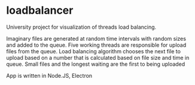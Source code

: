 # loadbalancer

University project for visualization of threads load balancing.

Imaginary files are generated at random time intervals with random sizes and added to the queue. Five working threads are responsible for upload files from the queue. Load balancing algorithm chooses the next file to upload based on a number that is calculated based on file size and time in queue.
Small files and the longest waiting are the first to being uploaded

App is written in Node.JS, Electron
